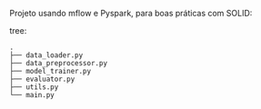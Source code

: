 Projeto usando mflow e Pyspark, para boas práticas com SOLID:

tree:
```
.
├── data_loader.py
├── data_preprocessor.py
├── model_trainer.py
├── evaluator.py
├── utils.py
└── main.py

```
